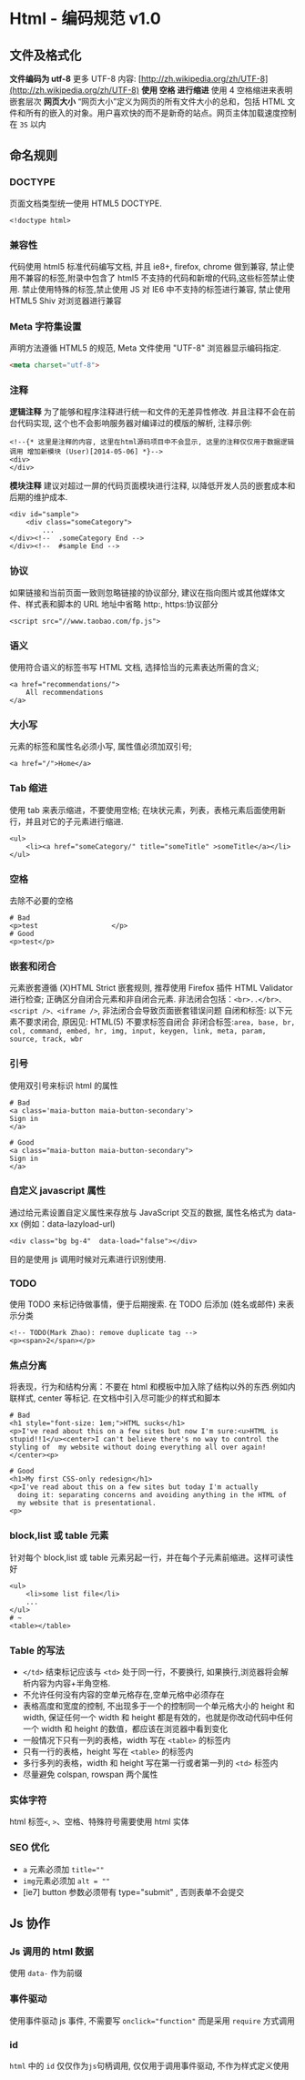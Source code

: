 # Html - 编码规范 v1.0

## 文件及格式化

**文件编码为 utf-8**
更多 UTF-8 内容: [http://zh.wikipedia.org/zh/UTF-8](http://zh.wikipedia.org/zh/UTF-8)
**使用 空格 进行缩进**
使用 4 空格缩进来表明嵌套层次
**网页大小**
“网页大小”定义为网页的所有文件大小的总和，包括 HTML 文件和所有的嵌入的对象。用户喜欢快的而不是新奇的站点。网页主体加载速度控制在 `3S` 以内

## 命名规则

### DOCTYPE

页面文档类型统一使用 HTML5 DOCTYPE.

```
<!doctype html>
```

### 兼容性

代码使用 html5 标准代码编写文档, 并且 ie8+, firefox, chrome 做到兼容, 禁止使用不兼容的标签,附录中包含了 html5 不支持的代码和新增的代码,这些标签禁止使用.
禁止使用特殊的标签,禁止使用 JS 对 IE6 中不支持的标签进行兼容, 禁止使用 HTML5 Shiv 对浏览器进行兼容

### Meta 字符集设置

声明方法遵循 HTML5 的规范, Meta 文件使用 "UTF-8" 浏览器显示编码指定.

```html
<meta charset="utf-8">
```

### 注释

**逻辑注释**
为了能够和程序注释进行统一和文件的无差异性修改. 并且注释不会在前台代码实现, 这个也不会影响服务器对编译过的模版的解析, 注释示例:

```
<!--{* 这里是注释的内容, 这里在html源码项目中不会显示, 这里的注释仅仅用于数据逻辑调用 增加新模块 (User)[2014-05-06] *}-->
<div>
</div>
```

**模块注释**
建议对超过一屏的代码页面模块进行注释, 以降低开发人员的嵌套成本和后期的维护成本.

```
<div id="sample">
    <div class="someCategory">
        ...
</div><!--  .someCategory End -->
</div><!--  #sample End -->
```

### 协议

如果链接和当前页面一致则忽略链接的协议部分, 建议在指向图片或其他媒体文件、样式表和脚本的 URL 地址中省略 http:, https:协议部分

```
<script src="//www.taobao.com/fp.js">
```

### 语义

使用符合语义的标签书写 HTML 文档, 选择恰当的元素表达所需的含义;

```
<a href="recommendations/">
    All recommendations
</a>
```

### 大小写

元素的标签和属性名必须小写, 属性值必须加双引号;

```
<a href="/">Home</a>
```

### Tab 缩进

使用 tab 来表示缩进，不要使用空格;
在块状元素，列表，表格元素后面使用新行，并且对它的子元素进行缩进.

```
<ul>
    <li><a href="someCategory/" title="someTitle" >someTitle</a></li>
</ul>
```

### 空格

去除不必要的空格

```
# Bad
<p>test                  </p>
# Good
<p>test</p>
```

### 嵌套和闭合

元素嵌套遵循 (X)HTML Strict 嵌套规则, 推荐使用 Firefox 插件 HTML Validator 进行检查;
正确区分自闭合元素和非自闭合元素.
非法闭合包括：`<br>..</br>、<script />、<iframe />`, 非法闭合会导致页面嵌套错误问题
自闭和标签: 以下元素不要求闭合, 原因见: HTML(5) 不要求标签自闭合
非闭合标签:`area, base, br, col, command, embed, hr, img, input, keygen, link, meta, param, source, track, wbr`

### 引号

使用双引号来标识 html 的属性

```
# Bad
<a class='maia-button maia-button-secondary'>
Sign in
</a>

# Good
<a class="maia-button maia-button-secondary">
Sign in
</a>
```

### 自定义 javascript 属性

通过给元素设置自定义属性来存放与 JavaScript 交互的数据, 属性名格式为 data-xx (例如：data-lazyload-url)

```
<div class="bg bg-4"  data-load="false"></div>
```

目的是使用 js 调用时候对元素进行识别使用.

### TODO

使用 TODO 来标记待做事情，便于后期搜索.
在 TODO 后添加 (姓名或邮件) 来表示分类

```
<!-- TODO(Mark Zhao): remove duplicate tag -->
<p><span>2</span></p>
```

### 焦点分离

将表现，行为和结构分离：不要在 html 和模板中加入除了结构以外的东西.例如内联样式, center 等标记.
在文档中引入尽可能少的样式和脚本

```
# Bad
<h1 style="font-size: 1em;">HTML sucks</h1>
<p>I've read about this on a few sites but now I'm sure:<u>HTML is stupid!!1</u><center>I can't believe there's no way to control the styling of  my website without doing everything all over again!</center><p>

# Good
<h1>My first CSS-only redesign</h1>
<p>I've read about this on a few sites but today I'm actually
  doing it: separating concerns and avoiding anything in the HTML of
  my website that is presentational.
<p>
```

### block,list 或 table 元素

针对每个 block,list 或 table 元素另起一行，并在每个子元素前缩进。这样可读性好

```
<ul>
    <li>some list file</li>
    ...
</ul>
# ~
<table></table>
```

### Table 的写法

-   `</td>` 结束标记应该与 `<td>` 处于同一行，不要换行, 如果换行,浏览器将会解析内容为内容+半角空格.
-   不允许任何没有内容的空单元格存在,空单元格中必须存在
-   表格高度和宽度的控制, 不出现多于一个的控制同一个单元格大小的 height 和 width, 保证任何一个 width 和 height 都是有效的，也就是你改动代码中任何一个 width 和 height 的数值，都应该在浏览器中看到变化
-   一般情况下只有一列的表格，width 写在 `<table>` 的标签内
-   只有一行的表格，height 写在 `<table>` 的标签内
-   多行多列的表格，width 和 height 写在第一行或者第一列的 `<td>` 标签内
-   尽量避免 colspan, rowspan 两个属性

### 实体字符

html 标签`<`, `>`、空格、特殊符号需要使用 html 实体

### SEO 优化

-   `a` 元素必须加 `title=""`
-   `img`元素必须加 `alt = ""`
-   [ie7] button 参数必须带有 type="submit" , 否则表单不会提交

## Js 协作

### Js 调用的 html 数据

使用 `data-` 作为前缀

### 事件驱动

使用事件驱动 js 事件, 不需要写 `onclick="function"` 而是采用 `require` 方式调用

### id

`html` 中的 `id` 仅仅作为`js`句柄调用, 仅仅用于调用事件驱动, 不作为样式定义使用
